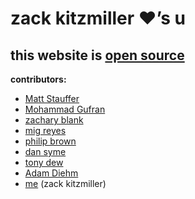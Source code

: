 zack kitzmiller &hearts;&rsquo;s u
========

this website is [open source](https://github.com/zackkitzmiller/z19r)
--------------

**contributors:**

- [Matt Stauffer](http://mattstauffer.co/)
- [Mohammad Gufran](https://github.com/Gufran)
- [zachary blank](https://github.com/zacharyblank)
- [mig reyes](http://migreyes.com/)
- [philip brown](https://github.com/philipbrown)
- [dan syme](https://github.com/drsii)
- [tony dew](https://github.com/tonydew)
- [Adam Diehm](http://atdiehm.com)
- [me](http://z19r.com/) (zack kitzmiller)
